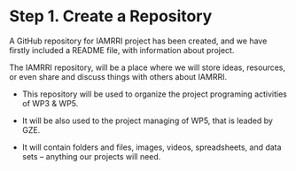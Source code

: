 # Step 1. Create a Repository

A GitHub repository for IAMRRI project has been created, and we have firstly included a README file, with information about project.

The IAMRRI repository, will be a place where we will store ideas, resources, or even share and discuss things with others about IAMRRI.

- This repository will be used to organize the project programing activities of WP3 & WP5.

- It will be also used to the project managing of WP5, that is leaded by GZE.

- It will contain folders and files, images, videos, spreadsheets, and data sets – anything our projects will need.
